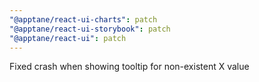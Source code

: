 ```yaml
---
"@apptane/react-ui-charts": patch
"@apptane/react-ui-storybook": patch
"@apptane/react-ui": patch
---
```


Fixed crash when showing tooltip for non-existent X value
